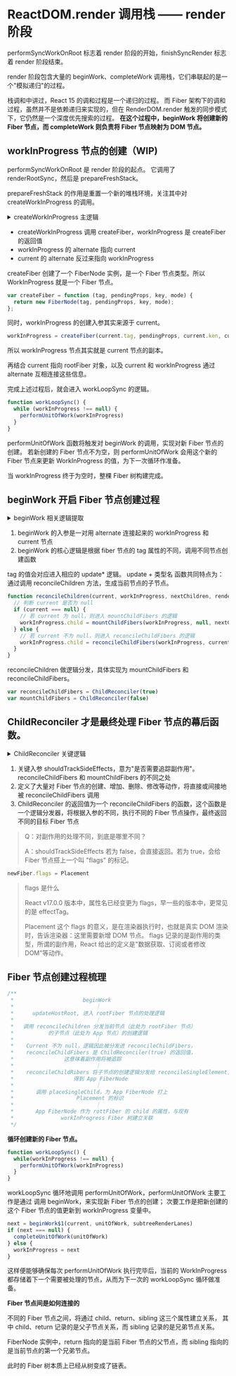 # ReactDOM.render 调用栈 —— render 阶段

performSyncWorkOnRoot 标志着 render 阶段的开始，finishSyncRender 标志着 render 阶段结束。

render 阶段包含大量的 beginWork、completeWork 调用栈，它们串联起的是一个"模拟递归"的过程。

栈调和中讲过，React 15 的调和过程是一个递归的过程。
而 Fiber 架构下的调和过程，虽然并不是依赖递归来实现的，但在 RenderDOM.render 触发的同步模式下，它仍然是一个深度优先搜索的过程。
**在这个过程中，beginWork 将创建新的 Fiber 节点，而 completeWork 则负责将 Fiber 节点映射为 DOM 节点。**

## workInProgress 节点的创建（WIP)

performSyncWorkOnRoot 是 render 阶段的起点。
它调用了 renderRootSync，然后是 prepareFreshStack。

prepareFreshStack 的作用是重置一个新的堆栈环境，关注其中对 createWorkInProgress 的调用。

<details>
<summary>
createWorkInProgress 主逻辑
</summary>

```javascript
// 这里入参中的 current 传入的是现有树结构中的 rootFiber 对象
function createWorkInProgress(current, pendingProps) {
  var workInProgress = current.alternate
  // ReactDOM.render 触发的首屏渲染将进入这个逻辑
  if (workInProgress === null) {
    // 这是需要你关注的第一个点，workInProgress 是 createFiber 方法的返回值
    workInProgress = createFiber(current.tag, pendingProps, current.key, current.mode)
    workInProgress.elementType = current.elementType
    workInProgress.type = current.type
    workInProgress.stateNode = current.stateNode
    // 这是需要你关注的第二个点，workInProgress 的 alternate 将指向 current
    workInProgress.alternate = current
    // 这是需要你关注的第三个点，current 的 alternate 将反过来指向 workInProgress
    current.alternate = workInProgress
  } else {
    // else 的逻辑此处先不用关注
  }

  // 以下省略大量 workInProgress 对象的属性处理逻辑
  // 返回 workInProgress 节点
  return workInProgress
}
```
</details>

- createWorkInProgress 调用 createFiber，workInProgress 是 createFiber 的返回值
- workInProgress 的 alternate 指向 current
- current 的 alternate 反过来指向 workInProgress

createFiber 创建了一个 FiberNode 实例，是一个 Fiber 节点类型。所以 WorkInProgress 就是一个 Fiber 节点。
```javascript
var createFiber = function (tag, pendingProps, key, mode) {
  return new FiberNode(tag, pendingProps, key, mode);
};
```
同时，workInProgress 的创建入参其实来源于 current。
```javascript
workInProgress = createFiber(current.tag, pendingProps, current.ken, current.mode)
```
所以 workInProgress 节点其实就是 current 节点的副本。

再结合 current 指向 rootFiber 对象，以及 current 和 workInProgress 通过 alternate 互相连接这些信息。

完成上述过程后，就会进入 workLoopSync 的逻辑。
```javascript
function workLoopSync() {
  while (workInProgress !== null) {
    performUnitOfWork(workInProgress)
  }
}
```
performUnitOfWork 函数将触发对 beginWork 的调用，实现对新 Fiber 节点的创建。
若新创建的 Fiber 节点不为空，则 performUnitOfWork 会用这个新的 Fiber 节点来更新 WorkInProgress 的值，为下一次循环作准备。

当 workInProgress 终于为空时，整棵 Fiber 树构建完成。

## beginWork 开启 Fiber 节点创建过程

<details>
<summary>
beginWork 相关逻辑提取
</summary>

```javascript
function beginWork(current, workInProgress, renderLanes) {
  // ...
  //  current 节点不为空的情况下，会加一道辨识，看看是否有更新逻辑要处理
  if (current !== null) {
    // 获取新旧 props
    var oldProps = current.memoizedProps
    var newProps = workInProgress.pendingProps
    // 若 props 更新或者上下文改变，则认为需要"接受更新"
    if (oldProps !== newProps || hasContextChanged() || (
     workInProgress.type !== current.type )) {
      // 打个更新标
      didReceiveUpdate = true
    } else if (xxx) {
      // 不需要更新的情况 A
      return A
    } else {
      if (`需要更新的情况 B`) {
        didReceiveUpdate = true
      } else {
        // 不需要更新的其他情况，这里我们的首次渲染就将执行到这一行的逻辑
        didReceiveUpdate = false
      }
    }
  } else {
    didReceiveUpdate = false
  }
  // ...
  // 这坨 switch 是 beginWork 中的核心逻辑，原有的代码量相当大
  switch (workInProgress.tag) {
    // ...
    // 这里省略掉大量形如"case: xxx"的逻辑
    // 根节点将进入这个逻辑
    case HostRoot:
      return updateHostRoot(current, workInProgress, renderLanes)
    // dom 标签对应的节点将进入这个逻辑
    case HostComponent:
      return updateHostComponent(current, workInProgress, renderLanes)
    // 文本节点将进入这个逻辑
    case HostText:
      return updateHostText(current, workInProgress)
    // ...
    // 这里省略掉大量形如"case: xxx"的逻辑
  }
  // 这里是错误兜底，处理 switch 匹配不上的情况
  {
    {
      throw Error(
        "Unknown unit of work tag (" +
          workInProgress.tag +
          "). This error is likely caused by a bug in React. Please file an issue."
      )
    }
  }
}

```
</details>

1. beginWork 的入参是一对用 alternate 连接起来的 workInProgress 和 current 节点
2. beginWork 的核心逻辑是根据 fiber 节点的 tag 属性的不同，调用不同节点创建函数

tag 的值会对应进入相应的 update* 逻辑。
update + 类型名 函数共同特点为：通过调用 reconcileChildren 方法，生成当前节点的子节点。

```javascript
function reconcileChildren(current, workInProgress, nextChildren, renderLanes) {
  // 判断 current 是否为 null
  if (current === null) {
    // 若 current 为 null，则进入 mountChildFibers 的逻辑
    workInProgress.child = mountChildFibers(workInProgress, null, nextChildren, renderLanes)
  } else {
    // 若 current 不为 null，则进入 reconcileChildFibers 的逻辑
    workInProgress.child = reconcileChildFibers(workInProgress, current.child, nextChildren, renderLanes)
  }
}
```

reconcileChildren 做逻辑分发，具体实现为 mountChildFibers 和 reconcileChildFibers。

```javascript
var reconcileChildFibers = ChildReconciler(true)
var mountChildFibers = ChildReconciler(false)
```

## ChildReconciler 才是最终处理 Fiber 节点的幕后函数。

<details>
<summary>
ChildReconciler 关键逻辑
</summary>

```javascript
function ChildReconciler(shouldTrackSideEffects) {
  // 删除节点的逻辑
  function deleteChild(returnFiber, childToDelete) {
    if (!shouldTrackSideEffects) {
      // Noop.
      return
    }
    // 以下执行删除逻辑
  }

  // ......

  // 单个节点的插入逻辑
  function placeSingleChild(newFiber) {
    if (shouldTrackSideEffects && newFiber.alternate === null) {
      newFiber.flags = Placement
    }
    return newFiber
  }

  // 插入节点的逻辑
  function placeChild(newFiber, lastPlacedIndex, newIndex) {
    newFiber.index = newIndex
    if (!shouldTrackSideEffects) {
      // Noop.
      return lastPlacedIndex
    }
    // 以下执行插入逻辑
  }

  // ......
  // 此处省略一系列 updateXXX 的函数，它们用于处理 Fiber 节点的更新

  // 处理不止一个子节点的情况
  function reconcileChildrenArray(returnFiber, currentFirstChild, newChildren, lanes) {
    // ......
  }
  // 此处省略一堆 reconcileXXXXX 形式的函数，它们负责处理具体的 reconcile 逻辑
  function reconcileChildFibers(returnFiber, currentFirstChild, newChild, lanes) {
    // 这是一个逻辑分发器，它读取入参后，会经过一系列的条件判断，调用上方所定义的负责具体节点操作的函数
  }
  // 将总的 reconcileChildFibers 函数返回
  return reconcileChildFibers
}
```

[查看具体文件](https://github.com/facebook/react/blob/56e9feead0f91075ba0a4f725c9e4e343bca1c67/packages/react-reconciler/src/ReactChildFiber.old.js#L253)
</details>

1. 关键入参 shouldTrackSideEffects，意为"是否需要追踪副作用"。reconcileChildFibers 和 mountChildFibers 的不同之处
2. 定义了大量对 Fiber 节点的创建、增加、删除、修改等动作，将直接或间接地被 reconcileChildFibers 调用
3. ChildReconciler 的返回值为一个 reconcileChildFibers 的函数，这个函数是一个逻辑分发器，将根据入参的不同，执行不同的 Fiber 节点操作，最终返回不同的目标 Fiber 节点

> Q：对副作用的处理不同，到底是哪里不同？
>
> A：shouldTrackSideEffects 若为 false，会直接返回。若为 true，会给 Fiber 节点搭上一个叫 "flags" 的标记。
```javascript
newFiber.flags = Placement
```

> flags 是什么
>
> React v17.0.0 版本中，属性名已经变更为 flags，早一些的版本中，更常见的是 effectTag。
>
> Placement 这个 flags 的意义，是在渲染器执行时，也就是真实 DOM 渲染时，告诉渲染器：这里需要新增 DOM 节点。
> flags 记录的是副作用的类型，所谓的副作用，React 给出的定义是"数据获取、订阅或者修改 DOM"等动作。

## Fiber 节点创建过程梳理

```javascript
/**
 *                      beginWork
 *                          ｜
 *      updateHostRoot, 进入 rootFiber 节点的处理逻辑
 *                          ｜
 *   调用 reconcileChildren 分发当前节点（此处为 rootFiber 节点）
 *           的子节点（此处为 App 节点）的创建逻辑
 *                          ｜
 *    Current 不为 null，逻辑因此被分发进 reconcileChildFibers，
 *    reconcileChildFibers 是 ChildReconciler(true) 的返回值，
 *                这意味着副作用将被追踪
 *                          ｜
 *    reconcileChildRibers 将子节点的创建逻辑分发给 reconcileSingleElement，
 *                   得到 App FiberNode
 *                          ｜
 *       调用 placeSingleChild，为 App FiberNode 打上
 *                    Placement 的标识
 *                          ｜
 *       App FiberNode 作为 rottFiber 的 child 的属性，与现有
 *               workInProgress Fiber 树建立关联
 */
```

**循环创建新的 Fiber 节点。**

```javascript
function workLoopSync() {
  while(workInProgress !== null) {
    performUnitOfWork(workInProgress)
  }
}
```

workLoopSync 循环地调用 performUnitOfWork，performUnitOfWork 主要工作是通过 调用 beginWork，来实现新 Fiber 节点的创建；
次要工作是把新创建的这个 Fiber 节点的值更新到 workInProgress 变量中。

```javascript
next = beginWork$1(current, unitOfWork, subtreeRenderLanes)
if (next === null) {
  completeUnitOfWork(unitOfWork)
} else {
  workInProgress = next
}
```

这样便能够确保每次 performUnitOfWork 执行完毕后，当前的 WorkInProgress 都存储着下一个需要被处理的节点，从而为下一次的 workLoopSync 循环做准备。

**Fiber 节点间是如何连接的**

不同的 Fiber 节点之间，将通过 child、return、sibling 这三个属性建立关系，
其中 child、return 记录的是父子节点关系，而 sibling 记录的是兄弟节点关系。

FiberNode 实例中，return 指向的是当前 Fiber 节点的父节点，而 sibling 指向的是当前节点的第一个兄弟节点。

此时的 Fiber 树本质上已经从树变成了链表。
